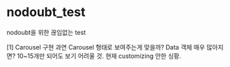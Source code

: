# nodoubt_test
nodoubt을 위한 끊임없는 test

[1] Carousel 구현
과연 Carousel 형태로 보여주는게 맞을까? Data 객체 매우 많아지면? 10~15개만 되어도 보기 어려울 것.
현재 customizing 안한 싱황.
